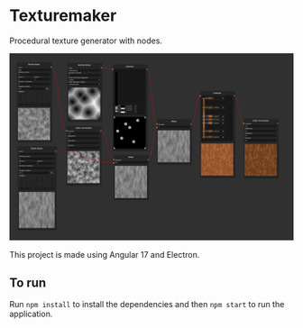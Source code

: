 # Texturemaker

Procedural texture generator with nodes.

![Screenshot](screenshot.png)

This project is made using Angular 17 and Electron.

## To run

Run `npm install` to install the dependencies and then `npm start` to run the application.


